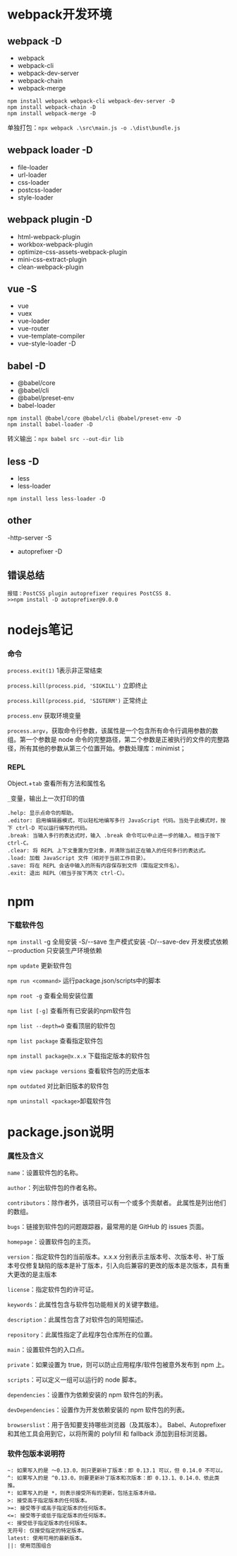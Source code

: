 # webpack开发环境
## webpack -D
- webpack
- webpack-cli
- webpack-dev-server
- webpack-chain
- webpack-merge

```
npm install webpack webpack-cli webpack-dev-server -D
npm install webpack-chain -D
npm install webpack-merge -D
```

单独打包：`npx webpack .\src\main.js -o .\dist\bundle.js`

## webpack loader -D
- file-loader 
- url-loader
- css-loader
- postcss-loader
- style-loader

## webpack plugin -D
- html-webpack-plugin
- workbox-webpack-plugin
- optimize-css-assets-webpack-plugin
- mini-css-extract-plugin
- clean-webpack-plugin

## vue -S
- vue
- vuex
- vue-loader
- vue-router
- vue-template-compiler
- vue-style-loader -D

## babel -D
- @babel/core
- @babel/cli
- @babel/preset-env
- babel-loader

```
npm install @babel/core @babel/cli @babel/preset-env -D
npm install babel-loader -D
```

转义输出：`npx babel src --out-dir lib`

## less -D
- less
- less-loader

```
npm install less less-loader -D
```
## other
-http-server -S
- autoprefixer -D

## 错误总结
```
报错：PostCSS plugin autoprefixer requires PostCSS 8.
>>npm install -D autoprefixer@9.0.0
```

# nodejs笔记

### 命令
`process.exit(1)` 1表示非正常结束

`process.kill(process.pid, 'SIGKILL')` 立即终止

`process.kill(process.pid, 'SIGTERM')` 正常终止

`process.env` 获取环境变量

`process.argv`，获取命令行参数，该属性是一个包含所有命令行调用参数的数组。第一个参数是 node 命令的完整路径，第二个参数是正被执行的文件的完整路径，所有其他的参数从第三个位置开始。参数处理库：minimist；


### REPL
Object.+`tab` 查看所有方法和属性名

`_`变量，输出上一次打印的值

```
.help: 显示点命令的帮助。
.editor: 启用编辑器模式，可以轻松地编写多行 JavaScript 代码。当处于此模式时，按下 ctrl-D 可以运行编写的代码。
.break: 当输入多行的表达式时，输入 .break 命令可以中止进一步的输入。相当于按下 ctrl-C。
.clear: 将 REPL 上下文重置为空对象，并清除当前正在输入的任何多行的表达式。
.load: 加载 JavaScript 文件（相对于当前工作目录）。
.save: 将在 REPL 会话中输入的所有内容保存到文件（需指定文件名）。
.exit: 退出 REPL（相当于按下两次 ctrl-C）。
```

# npm

### 下载软件包
`npm install`
-g 全局安装
-S/--save 生产模式安装
-D/--save-dev 开发模式依赖
--production 只安装生产环境依赖

`npm update` 更新软件包

`npm run <command>` 运行package.json/scripts中的脚本

`npm root -g` 查看全局安装位置

`npm list [-g]` 查看所有已安装的npm软件包

`npm list --depth=0` 查看顶层的软件包

`npm list package` 查看指定软件包

`npm install package@x.x.x` 下载指定版本的软件包

`npm view package versions` 查看软件包的历史版本

`npm outdated` 对比新旧版本的软件包

`npm uninstall <package>`卸载软件包


# package.json说明

### 属性及含义
`name`：设置软件包的名称。

`author`：列出软件包的作者名称。

`contributors`：除作者外，该项目可以有一个或多个贡献者。 此属性是列出他们的数组。

`bugs`：链接到软件包的问题跟踪器，最常用的是 GitHub 的 issues 页面。

`homepage`：设置软件包的主页。

`version`：指定软件包的当前版本。x.x.x 分别表示主版本号、次版本号、补丁版本号仅修复缺陷的版本是补丁版本，引入向后兼容的更改的版本是次版本，具有重大更改的是主版本

`license`：指定软件包的许可证。

`keywords`：此属性包含与软件包功能相关的关键字数组。

`description`：此属性包含了对软件包的简短描述。

`repository`：此属性指定了此程序包仓库所在的位置。

`main`：设置软件包的入口点。

`private`：如果设置为 true，则可以防止应用程序/软件包被意外发布到 npm 上。

`scripts`：可以定义一组可以运行的 node 脚本。

`dependencies`：设置作为依赖安装的 npm 软件包的列表。

`devDependencies`：设置作为开发依赖安装的 npm 软件包的列表。

`browserslist`：用于告知要支持哪些浏览器（及其版本）。 Babel、Autoprefixer 和其他工具会用到它，以将所需的 polyfill 和 fallback 添加到目标浏览器。


### 软件包版本说明符
```
~: 如果写入的是 〜0.13.0，则只更新补丁版本：即 0.13.1 可以，但 0.14.0 不可以。
^: 如果写入的是 ^0.13.0，则要更新补丁版本和次版本：即 0.13.1、0.14.0、依此类推。
*: 如果写入的是 *，则表示接受所有的更新，包括主版本升级。
>: 接受高于指定版本的任何版本。
>=: 接受等于或高于指定版本的任何版本。
<=: 接受等于或低于指定版本的任何版本。
<: 接受低于指定版本的任何版本。
无符号: 仅接受指定的特定版本。
latest: 使用可用的最新版本。
||: 使用范围组合
```








